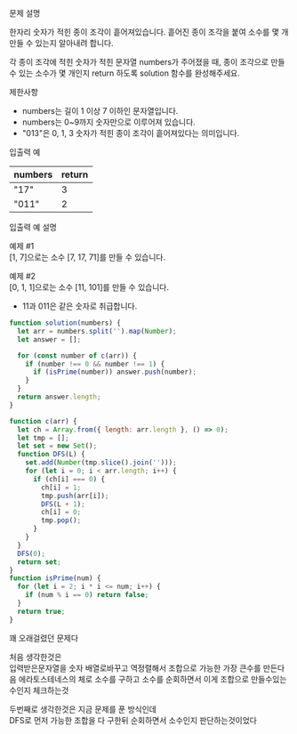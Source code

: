 문제 설명

한자리 숫자가 적힌 종이 조각이 흩어져있습니다. 흩어진 종이 조각을 붙여 소수를 몇 개 만들 수 있는지 알아내려 합니다.

각 종이 조각에 적힌 숫자가 적힌 문자열 numbers가 주어졌을 때, 종이 조각으로 만들 수 있는 소수가 몇 개인지 return 하도록 solution 함수를 완성해주세요.

제한사항

- numbers는 길이 1 이상 7 이하인 문자열입니다.
- numbers는 0~9까지 숫자만으로 이루어져 있습니다.
- "013"은 0, 1, 3 숫자가 적힌 종이 조각이 흩어져있다는 의미입니다.

입출력 예

| numbers | return |
| ------- | ------ |
| "17"    | 3      |
| "011"   | 2      |

입출력 예 설명

예제 #1  
\[1, 7\]으로는 소수 \[7, 17, 71\]를 만들 수 있습니다.

예제 #2  
\[0, 1, 1\]으로는 소수 \[11, 101\]를 만들 수 있습니다.

- 11과 011은 같은 숫자로 취급합니다.

```javascript
function solution(numbers) {
  let arr = numbers.split('').map(Number);
  let answer = [];

  for (const number of c(arr)) {
    if (number !== 0 && number !== 1) {
      if (isPrime(number)) answer.push(number);
    }
  }
  return answer.length;
}

function c(arr) {
  let ch = Array.from({ length: arr.length }, () => 0);
  let tmp = [];
  let set = new Set();
  function DFS(L) {
    set.add(Number(tmp.slice().join('')));
    for (let i = 0; i < arr.length; i++) {
      if (ch[i] === 0) {
        ch[i] = 1;
        tmp.push(arr[i]);
        DFS(L + 1);
        ch[i] = 0;
        tmp.pop();
      }
    }
  }
  DFS(0);
  return set;
}
function isPrime(num) {
  for (let i = 2; i * i <= num; i++) {
    if (num % i == 0) return false;
  }
  return true;
}
```

꽤 오래걸렸던 문제다

처음 생각한것은  
입력받은문자열을 숫자 배열로바꾸고 역정렬해서 조합으로 가능한 가장 큰수를 만든다음 에라토스테네스의 체로 소수를 구하고 소수를 순회하면서 이게 조합으로 만들수있는 수인지 체크하는것

두번째로 생각한것은 지금 문제를 푼 방식인데  
DFS로 먼저 가능한 조합을 다 구한뒤 순회하면서 소수인지 판단하는것이었다
